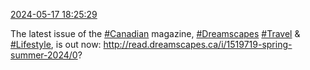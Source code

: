 [2024-05-17 18:25:29](https://mstdn.social/@hill_wanderer/112457831494581471)

The latest issue of the <a href="https://mstdn.social/tags/Canadian" class="mention hashtag" rel="tag">#Canadian</a> magazine, <a href="https://mstdn.social/tags/Dreamscapes" class="mention hashtag" rel="tag">#Dreamscapes</a> <a href="https://mstdn.social/tags/Travel" class="mention hashtag" rel="tag">#Travel</a> &amp; <a href="https://mstdn.social/tags/Lifestyle" class="mention hashtag" rel="tag">#Lifestyle</a>, is out now: <a href="http://read.dreamscapes.ca/i/1519719-spring-summer-2024/0" target="_blank" rel="nofollow noopener noreferrer" translate="no">http://read.dreamscapes.ca/i/1519719-spring-summer-2024/0</a>?